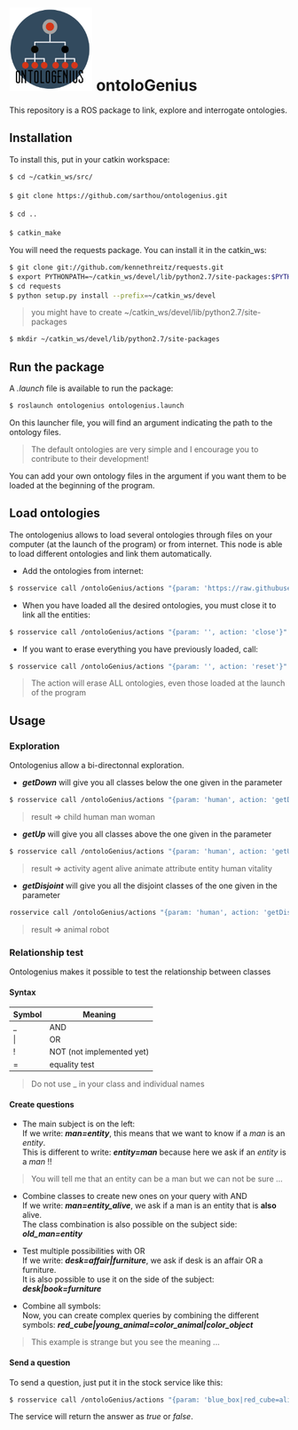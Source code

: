 # <img src="logo/ontologenius.png" width="150"> ontolo**G**enius
This repository is a ROS package to link, explore and interrogate ontologies.

## Installation

To install this, put in your catkin workspace:
```sh
$ cd ~/catkin_ws/src/

$ git clone https://github.com/sarthou/ontologenius.git

$ cd ..

$ catkin_make
```

You will need the requests package. You can install it in the catkin_ws:
```sh
$ git clone git://github.com/kennethreitz/requests.git
$ export PYTHONPATH=~/catkin_ws/devel/lib/python2.7/site-packages:$PYTHONPATH
$ cd requests
$ python setup.py install --prefix=~/catkin_ws/devel
```
> you might have to create ~/catkin_ws/devel/lib/python2.7/site-packages

```sh
$ mkdir ~/catkin_ws/devel/lib/python2.7/site-packages
```

## Run the package

A *.launch* file is available to run the package:
```sh
$ roslaunch ontologenius ontologenius.launch
```

On this launcher file, you will find an argument indicating the path to the ontology files.
> The default ontologies are very simple and I encourage you to contribute to their development!

You can add your own ontology files in the argument if you want them to be loaded at the beginning of the program.

## Load ontologies

The ontologenius allows to load several ontologies through files on your computer (at the launch of the program) or from internet.
This node is able to load different ontologies and link them automatically.

- Add the ontologies from internet:
```sh
$ rosservice call /ontoloGenius/actions "{param: 'https://raw.githubusercontent.com/sarthou/ontologenius/master/files/attribute.owl', action: 'add' }"
```

- When you have loaded all the desired ontologies, you must close it to link all the entities:
```sh
$ rosservice call /ontoloGenius/actions "{param: '', action: 'close'}"
```

- If you want to erase everything you have previously loaded, call:
```sh
$ rosservice call /ontoloGenius/actions "{param: '', action: 'reset'}"
```
> The action will erase ALL ontologies, even those loaded at the launch of the program

## Usage

### Exploration
Ontologenius allow a bi-directonnal exploration.

- ***getDown*** will give you all classes below the one given in the parameter
```sh
$ rosservice call /ontoloGenius/actions "{param: 'human', action: 'getDown'}"
```
> result => child human man woman

- ***getUp*** will give you all classes above the one given in the parameter
```sh
$ rosservice call /ontoloGenius/actions "{param: 'human', action: 'getUp'}"
```
> result => activity agent alive animate attribute entity human vitality

- ***getDisjoint*** will give you all the disjoint classes of the one given in the parameter
```sh
rosservice call /ontoloGenius/actions "{param: 'human', action: 'getDisjoint'}"
```
> result => animal robot

### Relationship test
Ontologenius makes it possible to test the relationship between classes

#### Syntax

Symbol          | Meaning
-------------   | -------------
_               | AND
\|              | OR
!               | NOT (not implemented yet)
=               | equality test

> Do not use _ in your class and individual names

#### Create questions

- The main subject is on the left:  
If we write: ***man=entity***, this means that we want to know if a *man* is an *entity*.  
This is different to write: ***entity=man*** because here we ask if an *entity* is a *man* !!  
> You will tell me that an entity can be a man but we can not be sure ...

- Combine classes to create new ones on your query with AND  
If we write: ***man=entity_alive***, we ask if a man is an entity that is **also** alive.  
The class combination is also possible on the subject side: ***old_man=entity***  

- Test multiple possibilities with OR  
If we write: ***desk=affair|furniture***, we ask if desk is an affair OR a furniture.  
It is also possible to use it on the side of the subject: ***desk|book=furniture***  

- Combine all symbols:  
Now, you can create complex queries by combining the different symbols: ***red_cube|young_animal=color_animal|color_object***  
> This example is strange but you see the meaning ...  

#### Send a question

To send a question, just put it in the stock service like this:  
```sh
$ rosservice call /ontoloGenius/actions "{param: 'blue_box|red_cube=alive', action: 'test'}"
```
The service will return the answer as *true* or *false*.
